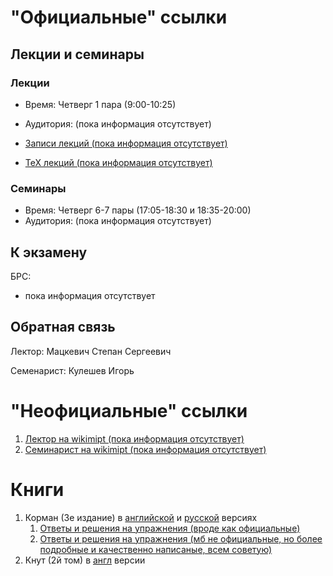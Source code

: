 # "Официальные" ссылки

## Лекции и семинары
### Лекции  
- Время: Четверг 1 пара (9:00-10:25)

- Аудитория: (пока информация отсутствует)
- [Записи лекций (пока информация отсутствует)]()
- [ТеХ лекций (пока информация отсутствует)]()

### Семинары  
- Время: Четверг 6-7 пары (17:05-18:30 и 18:35-20:00)
- Аудитория: (пока информация отсутствует) 

## К экзамену
БРС:  
- пока информация отсутствует

## Обратная связь
Лектор:  Мацкевич Степан Сергеевич

Семенарист: Кулешев Игорь

# "Неофициальные" ссылки
1. [Лектор на wikimipt (пока информация отсутствует)]()  
1. [Семинарист на wikimipt (пока информация отсутствует)]()  

# Книги
1. Корман (3е издание) в [английской](https://drive.google.com/file/u/1/d/1-0Nrc79M7mXheJlEwwsnIg9kimPBRay_/view?usp=drive_open) и [русской](https://drive.google.com/file/d/1YznNeHifwwSJ3_GNV9yNiwy-uynGaZix/view?usp=sharing) версиях
    1. [Ответы и решения на упражнения (вроде как официальные)](http://mitp-content-server.mit.edu:18180/books/content/sectbyfn?collid=books_pres_0&id=8030&fn=Intro_to_Algo_Selected_Solutions.pdf)
    1. [Ответы и решения на упражнения (мб не официальные, но более подробные и качественно написаные, всем советую)](https://sites.math.rutgers.edu/~ajl213/CLRS/CLRS.html)
1. Кнут (2й том) в [англ](https://drive.google.com/file/d/1rDkPj-o5NAedpAVVblk8E8QPdKs2r38x/view?usp=sharing) версии
